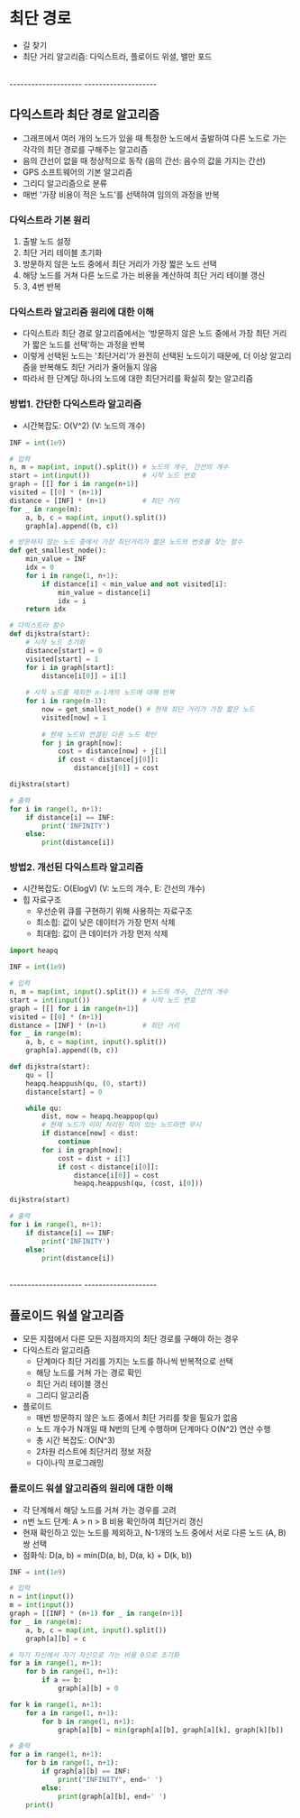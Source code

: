 # 최단 경로
* 길 찾기
* 최단 거리 알고리즘: 다익스트라, 플로이드 위셜, 밸만 포드

<br>
--------------------
--------------------

## 다익스트라 최단 경로 알고리즘
* 그래프에서 여러 개의 노드가 있을 때 특정한 노드에서 출발하여 다른 노드로 가는 각각의 최단 경로를 구해주는 알고리즘
* 음의 간선이 없을 때 정상적으로 동작 (음의 간선: 음수의 값을 가지는 간선)
* GPS 소프트웨어의 기본 알고리즘
* 그리디 알고리즘으로 분류
* 매번 '가장 비용이 적은 노드'를 선택하여 임의의 과정을 반복

### 다익스트라 기본 원리
1) 출발 노드 설정
2) 최단 거리 테이블 초기화
3) 방문하지 않은 노드 중에서 최단 거리가 가장 짧은 노드 선택
4) 해당 노드를 거쳐 다른 노드로 가는 비용을 계산하여 최단 거리 테이블 갱신
5) 3, 4번 반복

### 다익스트라 알고리즘 원리에 대한 이해
* 다익스트라 최단 경로 알고리즘에서는 '방문하지 않은 노드 중에서 가장 최단 거리가 짧은 노드를 선택'하는 과정을 반복
* 이렇게 선택된 노드는 '최단거리'가 완전히 선택된 노드이기 때문에, 더 이상 알고리즘을 반복해도 최단 거리가 줄어들지 않음
* 따라서 한 단계당 하나의 노드에 대한 최단거리를 확실히 찾는 알고리즘

### 방법1. 간단한 다익스트라 알고리즘
* 시간복잡도: O(V^2) (V: 노드의 개수)
```python
INF = int(1e9)

# 입력
n, m = map(int, input().split()) # 노드의 개수, 간선의 개수
start = int(input())             # 시작 노드 번호
graph = [[] for i in range(n+1)]
visited = [[0] * (n+1)]
distance = [INF] * (n+1)         # 최단 거리
for _ in range(m):
    a, b, c = map(int, input().split())
    graph[a].append((b, c))

# 방문하지 않는 노드 중에서 가장 최단거리가 짧은 노드의 번호를 찾는 함수
def get_smallest_node():
    min_value = INF
    idx = 0
    for i in range(1, n+1):
        if distance[i] < min_value and not visited[i]:
            min_value = distance[i]
            idx = i
    return idx

# 다익스트라 함수
def dijkstra(start):
    # 시작 노드 초기화
    distance[start] = 0
    visited[start] = 1
    for i in graph[start]:
        distance[i[0]] = i[1]
    
    # 시작 노드를 제외한 n-1개의 노드에 대해 반복
    for i in range(n-1):
        now = get_smallest_node() # 현재 최단 거리가 가장 짧은 노드
        visited[now] = 1
        
        # 현재 노드와 연결된 다른 노드 확인
        for j in graph[now]:
            cost = distance[now] + j[1]
            if cost < distance[j[0]]:
                distance[j[0]] = cost

dijkstra(start)

# 출력
for i in range(1, n+1):
    if distance[i] == INF:
        print('INFINITY')
    else:
        print(distance[i])
```

### 방법2. 개선된 다익스트라 알고리즘
* 시간복잡도: O(ElogV) (V: 노드의 개수, E: 간선의 개수)
* 힙 자료구조
    * 우선순위 큐를 구현하기 위해 사용하는 자료구조
    * 최소힙: 값이 낮은 데이터가 가장 먼저 삭제
    * 최대힙: 값이 큰 데이터가 가장 먼저 삭제
```python
import heapq

INF = int(1e9)

# 입력
n, m = map(int, input().split()) # 노드의 개수, 간선의 개수
start = int(input())             # 시작 노드 번호
graph = [[] for i in range(n+1)]
visited = [[0] * (n+1)]
distance = [INF] * (n+1)         # 최단 거리
for _ in range(m):
    a, b, c = map(int, input().split())
    graph[a].append((b, c))

def dijkstra(start):
    qu = []
    heapq.heappush(qu, (0, start))
    distance[start] = 0

    while qu:
        dist, now = heapq.heappop(qu)
        # 현재 노드가 이미 처리된 적이 있는 노드라면 무시
        if distance[now] < dist:
            continue
        for i in graph[now]:
            cost = dist + i[1]
            if cost < distance[i[0]]:
                distance[i[0]] = cost
                heapq.heappush(qu, (cost, i[0]))

dijkstra(start)

# 출력
for i in range(1, n+1):
    if distance[i] == INF:
        print('INFINITY')
    else:
        print(distance[i])
```

<br>
--------------------
--------------------

## 플로이드 워셜 알고리즘
* 모든 지점에서 다른 모든 지점까지의 최단 경로를 구해야 하는 경우
* 다익스트라 알고리즘
    * 단계마다 최단 거리를 가지는 노드를 하나씩 반복적으로 선택
    * 해당 노드를 거쳐 가는 경로 확인
    * 최단 거리 테이블 갱신
    * 그리디 알고리즘
* 플로이드
    * 매번 방문하지 않은 노드 중에서 최단 거리를 찾을 필요가 없음
    * 노드 개수가 N개일 때 N번의 단계 수행하며 단계마다 O(N^2) 연산 수행
    * 총 시간 복잡도: O(N^3)
    * 2차원 리스트에 최단거리 정보 저장
    * 다이나믹 프로그래밍
    
### 플로이드 워셜 알고리즘의 원리에 대한 이해
* 각 단계해서 해당 노드를 거쳐 가는 경우를 고려
* n번 노드 단계: A > n > B 비용 확인하여 최단거리 갱신
* 현재 확인하고 있는 노드를 제외하고, N-1개의 노드 중에서 서로 다른 노드 (A, B) 쌍 선택
* 점화식: D(a, b) = min(D(a, b), D(a, k) + D(k, b))

```python
INF = int(1e9)

# 입력
n = int(input())
m = int(input())
graph = [[INF] * (n+1) for _ in range(n+1)]
for _ in range(m):
    a, b, c = map(int, input().split())
    graph[a][b] = c

# 자기 자신에서 자기 자신으로 가는 비용 0으로 초기화
for a in range(1, n+1):
    for b in range(1, n+1):
        if a == b:
            graph[a][b] = 0

for k in range(1, n+1):
    for a in range(1, n+1):
        for b in range(1, n+1):
            graph[a][b] = min(graph[a][b], graph[a][k], graph[k][b])

# 출력
for a in range(1, n+1):
    for b in range(1, n+1):
        if graph[a][b] == INF:
            print("INFINITY", end=' ')
        else:
            print(graph[a][b], end=' ')
    print()
```